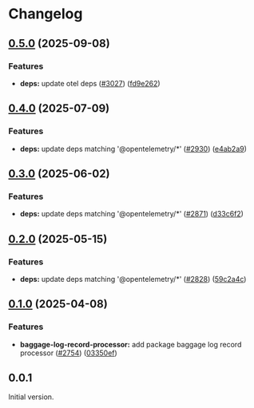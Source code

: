# Changelog

## [0.5.0](https://github.com/open-telemetry/opentelemetry-js-contrib/compare/baggage-log-record-processor-v0.4.0...baggage-log-record-processor-v0.5.0) (2025-09-08)


### Features

* **deps:** update otel deps ([#3027](https://github.com/open-telemetry/opentelemetry-js-contrib/issues/3027)) ([fd9e262](https://github.com/open-telemetry/opentelemetry-js-contrib/commit/fd9e262fabf4e8fd8e246b8967892fa26442968a))

## [0.4.0](https://github.com/open-telemetry/opentelemetry-js-contrib/compare/baggage-log-record-processor-v0.3.0...baggage-log-record-processor-v0.4.0) (2025-07-09)


### Features

* **deps:** update deps matching '@opentelemetry/*' ([#2930](https://github.com/open-telemetry/opentelemetry-js-contrib/issues/2930)) ([e4ab2a9](https://github.com/open-telemetry/opentelemetry-js-contrib/commit/e4ab2a932084016f9750bd09d3f9a469c44628ea))

## [0.3.0](https://github.com/open-telemetry/opentelemetry-js-contrib/compare/baggage-log-record-processor-v0.2.0...baggage-log-record-processor-v0.3.0) (2025-06-02)


### Features

* **deps:** update deps matching '@opentelemetry/*' ([#2871](https://github.com/open-telemetry/opentelemetry-js-contrib/issues/2871)) ([d33c6f2](https://github.com/open-telemetry/opentelemetry-js-contrib/commit/d33c6f232a3c5673e618fa62692d2d3bbfe4c0fc))

## [0.2.0](https://github.com/open-telemetry/opentelemetry-js-contrib/compare/baggage-log-record-processor-v0.1.0...baggage-log-record-processor-v0.2.0) (2025-05-15)


### Features

* **deps:** update deps matching '@opentelemetry/*' ([#2828](https://github.com/open-telemetry/opentelemetry-js-contrib/issues/2828)) ([59c2a4c](https://github.com/open-telemetry/opentelemetry-js-contrib/commit/59c2a4c002992518da2d91b4ceb24f8479ad2346))

## [0.1.0](https://github.com/open-telemetry/opentelemetry-js-contrib/compare/baggage-log-record-processor-v0.0.1...baggage-log-record-processor-v0.1.0) (2025-04-08)


### Features

* **baggage-log-record-processor:** add package baggage log record processor ([#2754](https://github.com/open-telemetry/opentelemetry-js-contrib/issues/2754)) ([03350ef](https://github.com/open-telemetry/opentelemetry-js-contrib/commit/03350efea65a9c13dcb32d01fc9d41b008723152))

## 0.0.1

Initial version.

